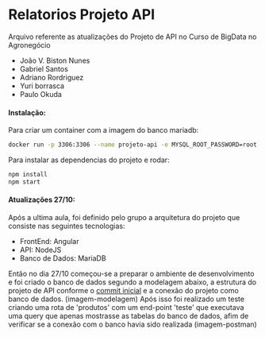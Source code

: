 # Relatorios Projeto API    

Arquivo referente as atualizações do Projeto de API no Curso de BigData no Agronegócio
  - João V. Biston Nunes
  - Gabriel Santos
  - Adriano Rordriguez
  - Yuri borrasca
  - Paulo Okuda
  
#### Instalação:
Para criar um container com a imagem do banco mariadb:
```sh 
docker run -p 3306:3306 --name projeto-api -e MYSQL_ROOT_PASSWORD=root -d mariadb:10.1.43
```
Para instalar as dependencias do projeto e rodar:
```sh
npm install
npm start
```

#### Atualizações 27/10:
Após a ultima aula, foi definido pelo grupo a arquitetura do projeto que consiste nas seguintes tecnologias:
  - FrontEnd: Angular
  - API: NodeJS
  - Banco de Dados: MariaDB
 
Então no dia 27/10 começou-se a preparar o ambiente de desenvolvimento e foi criado o banco de dados segundo a modelagem abaixo, a estrutura do projeto de API conforme o [commit inicial]('https://github.com/BistonN/projeto-api/commit/5f517bfd50e5d8a25ec05152cc633b6078d100ef') e a conexão do projeto como banco de dados.
(imagem-modelagem)
Após isso foi realizado um teste criando uma rota de 'produtos' com um end-point 'teste' que executava uma query que apenas mostrasse as tabelas do banco de dados, afim de verificar se a conexão com o banco havia sido realizada
(imagem-postman)


